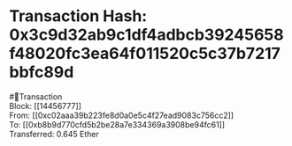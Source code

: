 
Transaction Hash: 0x3c9d32ab9c1df4adbcb39245658f48020fc3ea64f011520c5c37b7217bbfc89d
====================================================================================
  
#💸Transaction  
Block: [[14456777]]  
From: [[0xc02aaa39b223fe8d0a0e5c4f27ead9083c756cc2]]  
To: [[0xb8b9d770cfd5b2be28a7e334369a3908be94fc61]]  
Transferred: 0.645 Ether